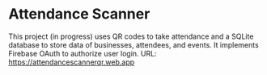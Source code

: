 # Attendance Scanner 
This project (in progress) uses QR codes to take attendance and a SQLite database to store data of businesses, attendees, and events. It implements Firebase OAuth to authorize user login. 
URL: https://attendancescannerqr.web.app